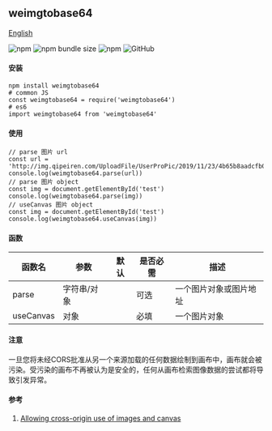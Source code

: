 ## weimgtobase64

[English](./README.md 'English')

![npm](https://img.shields.io/npm/v/weimgtobase64) ![npm bundle size](https://img.shields.io/bundlephobia/min/weimgtobase64) ![npm](https://img.shields.io/npm/dt/weimgtobase64) ![GitHub](https://img.shields.io/github/license/MuYi086/npm_package)

#### 安装
```SHELL
npm install weimgtobase64
# common JS
const weimgtobase64 = require('weimgtobase64')
# es6
import weimgtobase64 from 'weimgtobase64'
```

#### 使用
```JS
// parse 图片 url
const url = 'http://img.qipeiren.com/UploadFile/UserProPic/2019/11/23/4b65b8aadcfb0ac65a91.jpg'
console.log(weimgtobase64.parse(url))
// parse 图片 object
const img = document.getElementById('test')
console.log(weimgtobase64.parse(img))
// useCanvas 图片 object
const img = document.getElementById('test')
console.log(weimgtobase64.useCanvas(img))
```

#### 函数

函数名|参数|默认|是否必需|描述|
--|--|--|--|--|
parse|字符串/对象||可选|一个图片对象或图片地址|
useCanvas|对象||必填|一个图片对象|

#### 注意
一旦您将未经CORS批准从另一个来源加载的任何数据绘制到画布中，画布就会被污染。受污染的画布不再被认为是安全的，任何从画布检索图像数据的尝试都将导致引发异常。

#### 参考
1. [Allowing cross-origin use of images and canvas](https://developer.mozilla.org/en-US/docs/Web/HTML/CORS_enabled_image 'Allowing cross-origin use of images and canvas')
